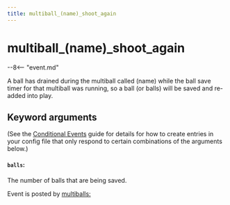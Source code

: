 ```yaml
---
title: multiball_(name)_shoot_again
---
```


# multiball_(name)\_shoot_again


--8<-- "event.md"

A ball has drained during the multiball called (name) while the ball
save timer for that multiball was running, so a ball (or balls) will be
saved and re-added into play.

## Keyword arguments

(See the [Conditional Events](overview/conditional.md)
guide for details for how to create entries in your config file that
only respond to certain combinations of the arguments below.)

#### `balls`:

The number of balls that are being saved.

Event is posted by [multiballs:](../config/multiballs.md)
